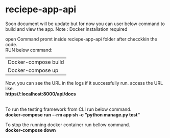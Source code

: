 # reciepe-app-api

Soon document will be update but for now you can user below command to build and view the app.
Note : Docker installation required

open Command promt inside reciepe-app-api folder after checckkin the code.</br>
RUN below command:
<table>
  <tr>
 <td> Docker-compose build</td>
  </tr>
  <tr>
     <td> Docker-compose up</td>
  </tr>
</table>
Now, you can see the URL in the logs if it successfully run.
access the URL like.
</br><b>https//:localhost:8000/api/docs</b></br>

</br>To run the testing framework from CLI run below command.</br>
<b>docker-compose run --rm app sh -c "python manage.py test"</b>

To stop the running docker container run bellow command.</br>
<b> docker-compose down </b>

